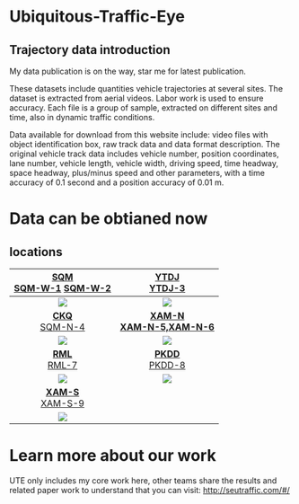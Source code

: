 # Ubiquitous-Traffic-Eye
## Trajectory data introduction
My data publication is on the way, star me for latest publication.

These datasets include quantities vehicle trajectories at several sites. The dataset is extracted from aerial videos. Labor work is used to ensure accuracy.
Each file is a group of sample, extracted on different sites and time, also in dynamic traffic conditions.

Data available for download from this website include: video files with object identification box, raw track data and data format description. The original vehicle track data includes vehicle number, position coordinates, lane number, vehicle length, vehicle width, driving speed, time headway, space headway, plus/minus speed and other parameters, with a time accuracy of 0.1 second and a position accuracy of 0.01 m.

# Data can be obtianed now

## locations

[<b>SQM</b><br />](https://github.com/Ruyi-Feng/Ubiquitous-Traffic-Eye/tree/UTE/datasets/SQM) [SQM-W-1](https://github.com/Ruyi-Feng/Ubiquitous-Traffic-Eye/tree/UTE/datasets/SQM/SQM-W-1)    [SQM-W-2](https://github.com/Ruyi-Feng/Ubiquitous-Traffic-Eye/tree/UTE/datasets/SQM/SQM-W-2)  |  [ <b>YTDJ</b><br />YTDJ-3](https://github.com/Ruyi-Feng/Ubiquitous-Traffic-Eye/tree/UTE/datasets/YTDJ/YTDJ-3)
:-------------------------:|:-------------------------:
![](https://github.com/Ruyi-Feng/Ubiquitous-Traffic-Eye/tree/UTE/datasets/SQM/blurred-map.png) | ![](https://github.com/Ruyi-Feng/Ubiquitous-Traffic-Eye/tree/UTE/datasets/YTDJ/blurred-map.png)
[<b>CKQ</b><br />SQM-N-4](https://github.com/Ruyi-Feng/Ubiquitous-Traffic-Eye/tree/UTE/datasets/CKQ/SQM-N-4) | [<b>XAM-N<br />XAM-N-5,XAM-N-6](https://github.com/Ruyi-Feng/Ubiquitous-Traffic-Eye/tree/UTE/datasets/XAM-N)
![](https://github.com/Ruyi-Feng/Ubiquitous-Traffic-Eye/tree/UTE/datasets/CKQ/blurred-map.png) | ![](https://github.com/Ruyi-Feng/Ubiquitous-Traffic-Eye/tree/UTE/datasets/XAM-N/blurred-map.png)
| [<b>RML</b><br />RML-7](https://github.com/Ruyi-Feng/Ubiquitous-Traffic-Eye/tree/UTE/datasets/RML/RML-7) |  [<b>PKDD</b><br /> PKDD-8](https://github.com/Ruyi-Feng/Ubiquitous-Traffic-Eye/tree/UTE/datasets/PKDD/PKDD-8)
![](https://github.com/Ruyi-Feng/Ubiquitous-Traffic-Eye/tree/UTE/datasets/RML/blurred-map.png) |   ![](https://github.com/Ruyi-Feng/Ubiquitous-Traffic-Eye/tree/UTE/datasets/PKDD/blurred-map.jpg)
| [<b>XAM-S</b><br />XAM-S-9](https://github.com/Ruyi-Feng/Ubiquitous-Traffic-Eye/tree/UTE/datasets/XAM-S/XAM-S-9) | 
![](https://github.com/Ruyi-Feng/Ubiquitous-Traffic-Eye/tree/UTE/datasets/XAM-S/blurred-map.png) |



# Learn more about our work
UTE only includes my core work here, other teams share the results and related paper work to understand that you can visit:
http://seutraffic.com/#/
